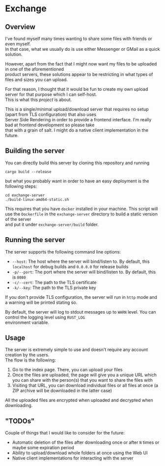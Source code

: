 # Exchange

## Overview

I've found myself many times wanting to share some files with friends or even myself.\
In that case, what we usually do is use either Messenger or GMail as a quick solution.

However, apart from the fact that I might now want my files to be uploaded in one of the aforementioned\
product servers, these solutions appear to be restricting in what types of files and sizes you can upload.

For that reason, I thought that it would be fun to create my own upload server for that purpose which I can self-host.\
This is what this _project_ is about.

This is a single/minimal upload/download server that requires no setup (apart from TLS configuration) that also uses\
Server Side Rendering in order to provide a frontend interface. I'm really bad at frontend development so please take\
that with a grain of salt. I might do a native client implementation in the future.

## Building the server

You can directly build this server by cloning this repository and running

```shell
cargo build --release
```

but what you probably want in order to have an easy deployment is the following steps:

```shell
cd exchange-server
./build-linux-amd64-static.sh
```

This requires that you have `docker` installed in your machine.
This script will use the `Dockerfile` in the `exchange-server` directory to build a static version of the server\
and put it under `exchange-server/build` folder.

## Running the server

The server supports the following command line options:

- `--host`: The host where the server will bind/listen to. By default, this `localhost` for debug builds and `0.0.0.0`
  for release builds
- `-p/--port`: The port where the server will bind/listen to. By default, this is `8080`
- `-c/--cert`: The path to the TLS certificate
- `-k/--key`: The path to the TLS private key

If you don't provide TLS configuration, the server will run in `http` mode and a warning will be printed stating so.

By default, the server will log to stdout messages up to `WARN` level. You can control the logging level using
`RUST_LOG`\
environment variable.

## Usage

The server is extremely simple to use and doesn't require any account creation by the users.\
The flow is the following:

1. Go to the index page. There, you can upload your files
2. Once the files are uploaded, the page will give you a unique URL which you can share with the person(s) that you want
   to share the files with
3. Visiting that URL, you can download individual files or all files at once (a ZIP archive will be downloaded in the
   latter case)

All the uploaded files are encrypted when uploaded and decrypted when downloading.

## "TODOs"

Couple of things that I would like to consider for the future:

- Automatic deletion of the files after downloading once or after `N` times or maybe some expiration period
- Ability to upload/download whole folders at once using the Web UI
- Native client implementations for interacting with the server

